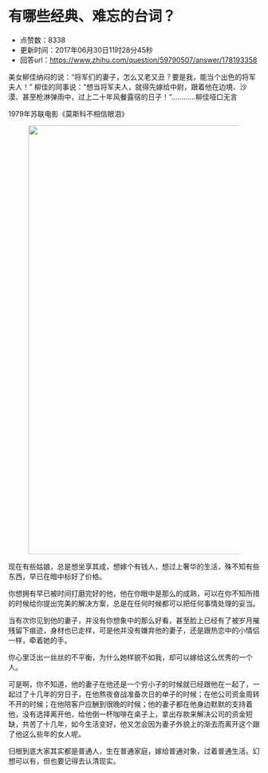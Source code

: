 # 有哪些经典、难忘的台词？
- 点赞数：8338
- 更新时间：2017年06月30日11时28分45秒
- 回答url：https://www.zhihu.com/question/59790507/answer/178193358
<body>
 <p data-pid="vc9aZD6I">美女柳佳纳闷的说：“将军们的妻子，怎么又老又丑？要是我，能当个出色的将军夫人！” 柳佳的同事说：“想当将军夫人，就得先嫁给中尉，跟着他在边境、沙漠、甚至枪淋弹雨中，过上二十年风餐露宿的日子！”…………柳佳哑口无言</p>
 <p data-pid="caSfjtry">1979年苏联电影《莫斯科不相信眼泪》<br></p>
 <figure>
  <img data-rawwidth="860" data-rawheight="486" src="https://pic1.zhimg.com/50/v2-117861a87def6c7186845c151098587d_720w.jpg?source=1940ef5c" data-original-token="v2-117861a87def6c7186845c151098587d" class="origin_image zh-lightbox-thumb" width="860" data-original="https://picx.zhimg.com/v2-117861a87def6c7186845c151098587d_r.jpg?source=1940ef5c">
 </figure>
 <p data-pid="xGze0pvW">现在有些姑娘，总是想坐享其成，想嫁个有钱人，想过上奢华的生活，殊不知有些东西，早已在暗中标好了价格。</p>
 <p data-pid="6lfy_QqY">你想拥有早已被时间打磨完好的他，他在你眼中是那么的成熟，可以在你不知所措的时候给你提出完美的解决方案，总是在任何时候都可以把任何事情处理的妥当。</p>
 <p data-pid="XhW8ARiN">当有次你见到他的妻子，并没有你想象中的那么好看，甚至脸上已经有了被岁月摧残留下痕迹，身材也已走样，可是他并没有嫌弃他的妻子，还是跟热恋中的小情侣一样，牵着她的手。</p>
 <p data-pid="wB7XOqyR">你心里泛出一丝丝的不平衡，为什么她样貌不如我，却可以嫁给这么优秀的一个人。</p>
 <p data-pid="wD242eIE">可是啊，你不知道，他的妻子在他还是一个穷小子的时候就已经跟他在一起了，一起过了十几年的穷日子，在他熬夜奋战准备次日的单子的时候；在他公司资金周转不开的时候；在他陪客户应酬到很晚的时候；他的妻子都在他身边默默的支持着他，没有选择离开他，给他倒一杯咖啡在桌子上，拿出存款来解决公司的资金短缺，共苦了十几年，如今生活变好，他又怎会因为妻子外貌上的渐去而离开这个跟了他这么些年的女人呢。</p>
 <p data-pid="rCqbTZMj">归根到底大家其实都是普通人，生在普通家庭，嫁给普通对象，过着普通生活。幻想可以有，但也要记得去认清现实。</p>
</body>